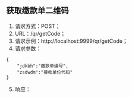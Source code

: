 ## 获取缴款单二维码
1. 请求方式：POST；<br/>
2. URL：/qr/getCode；<br/>
3. 请求示例：http://localhost:9999/qr/getCode；<br/>
4. 请求参数：

```
{
	"jdkbh":"缴款单编号",
	"zsdwdm":"接收单位代码"
}
```

5. 响应：

